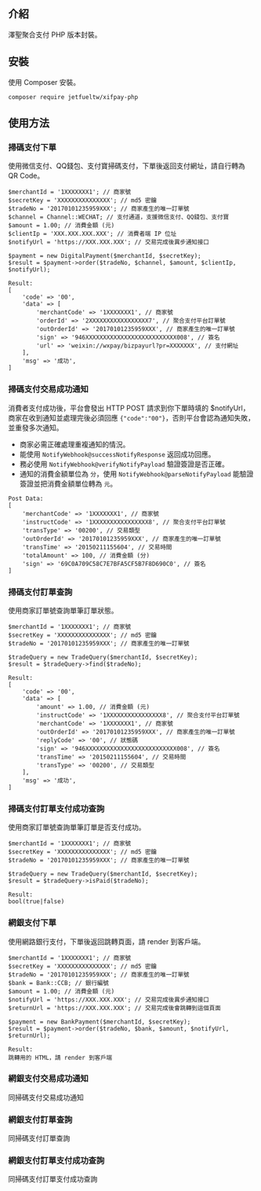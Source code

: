 ## 介紹

澤聖聚合支付 PHP 版本封裝。

## 安裝

使用 Composer 安裝。

```
composer require jetfueltw/xifpay-php
```

## 使用方法

### 掃碼支付下單

使用微信支付、QQ錢包、支付寶掃碼支付，下單後返回支付網址，請自行轉為 QR Code。

```
$merchantId = '1XXXXXXX1'; // 商家號
$secretKey = 'XXXXXXXXXXXXXXX'; // md5 密鑰
$tradeNo = '20170101235959XXX'; // 商家產生的唯一訂單號
$channel = Channel::WECHAT; // 支付通道，支援微信支付、QQ錢包、支付寶
$amount = 1.00; // 消費金額 (元)
$clientIp = 'XXX.XXX.XXX.XXX'; // 消費者端 IP 位址
$notifyUrl = 'https://XXX.XXX.XXX'; // 交易完成後異步通知接口
```
```
$payment = new DigitalPayment($merchantId, $secretKey);
$result = $payment->order($tradeNo, $channel, $amount, $clientIp, $notifyUrl);
```
```
Result:
[
    'code' => '00',
    'data' => [
        'merchantCode' => '1XXXXXXX1', // 商家號
        'orderId' => '2XXXXXXXXXXXXXXXXX7', // 聚合支付平台訂單號
        'outOrderId' => '20170101235959XXX', // 商家產生的唯一訂單號
        'sign' => '946XXXXXXXXXXXXXXXXXXXXXXXXXX008', // 簽名
        'url' => 'weixin://wxpay/bizpayurl?pr=XXXXXXX', // 支付網址
    ],
    'msg' => '成功',
]
```

### 掃碼支付交易成功通知

消費者支付成功後，平台會發出 HTTP POST 請求到你下單時填的 $notifyUrl，商家在收到通知並處理完後必須回應 `{"code":"00"}`，否則平台會認為通知失敗，並重發多次通知。

* 商家必需正確處理重複通知的情況。
* 能使用 `NotifyWebhook@successNotifyResponse` 返回成功回應。  
* 務必使用 `NotifyWebhook@verifyNotifyPayload` 驗證簽證是否正確。
* 通知的消費金額單位為 `分`，使用 `NotifyWebhook@parseNotifyPayload` 能驗證簽證並把消費金額單位轉為 `元`。 

```
Post Data:
[
    'merchantCode' => '1XXXXXXX1', // 商家號
    'instructCode' => '1XXXXXXXXXXXXXXXX8', // 聚合支付平台訂單號
    'transType' => '00200', // 交易類型
    'outOrderId' => '20170101235959XXX', // 商家產生的唯一訂單號
    'transTime' => '20150211155604', // 交易時間
    'totalAmount' => 100, // 消費金額 (分)
    'sign' => '69C0A709C58C7E7BFA5CF5B7F8D690C0', // 簽名
]
```

### 掃碼支付訂單查詢

使用商家訂單號查詢單筆訂單狀態。

```
$merchantId = '1XXXXXXX1'; // 商家號
$secretKey = 'XXXXXXXXXXXXXXX'; // md5 密鑰
$tradeNo = '20170101235959XXX'; // 商家產生的唯一訂單號
```
```
$tradeQuery = new TradeQuery($merchantId, $secretKey);
$result = $tradeQuery->find($tradeNo);
```
```
Result:
[
    'code' => '00',
    'data' => [
        'amount' => 1.00, // 消費金額 (元)
        'instructCode' => '1XXXXXXXXXXXXXXXX8', // 聚合支付平台訂單號
        'merchantCode' => '1XXXXXXX1', // 商家號
        'outOrderId' => '20170101235959XXX', // 商家產生的唯一訂單號
        'replyCode' => '00', // 狀態碼
        'sign' => '946XXXXXXXXXXXXXXXXXXXXXXXXXX008', // 簽名
        'transTime' => '20150211155604', // 交易時間
        'transType' => '00200', // 交易類型
    ],
    'msg' => '成功',
]
```

### 掃碼支付訂單支付成功查詢

使用商家訂單號查詢單筆訂單是否支付成功。

```
$merchantId = '1XXXXXXX1'; // 商家號
$secretKey = 'XXXXXXXXXXXXXXX'; // md5 密鑰
$tradeNo = '20170101235959XXX'; // 商家產生的唯一訂單號
```
```
$tradeQuery = new TradeQuery($merchantId, $secretKey);
$result = $tradeQuery->isPaid($tradeNo);
```
```
Result:
bool(true|false)
```

### 網銀支付下單

使用網路銀行支付，下單後返回跳轉頁面，請 render 到客戶端。

```
$merchantId = '1XXXXXXX1'; // 商家號
$secretKey = 'XXXXXXXXXXXXXXX'; // md5 密鑰
$tradeNo = '20170101235959XXX'; // 商家產生的唯一訂單號
$bank = Bank::CCB; // 銀行編號
$amount = 1.00; // 消費金額 (元)
$notifyUrl = 'https://XXX.XXX.XXX'; // 交易完成後異步通知接口
$returnUrl = 'https://XXX.XXX.XXX'; // 交易完成後會跳轉到這個頁面
```
```
$payment = new BankPayment($merchantId, $secretKey);
$result = $payment->order($tradeNo, $bank, $amount, $notifyUrl, $returnUrl);
```
```
Result:
跳轉用的 HTML，請 render 到客戶端
```

### 網銀支付交易成功通知

同掃碼支付交易成功通知

### 網銀支付訂單查詢

同掃碼支付訂單查詢

### 網銀支付訂單支付成功查詢

同掃碼支付訂單支付成功查詢
